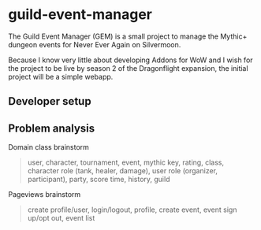# guild-event-manager
The Guild Event Manager (GEM) is a small project to manage the Mythic+ dungeon events for Never Ever Again on Silvermoon.

Because I know very little about developing Addons for WoW and I wish for the project to be live by season 2 of the Dragonflight expansion, the initial project will be a simple webapp.

## Developer setup


## Problem analysis
Domain class brainstorm

> user, character, tournament, event, mythic key, rating, class, character role (tank, healer, damage), user role (organizer, participant), party, score time, history, guild

Pageviews brainstorm

> create profile/user, login/logout, profile, create event, event sign up/opt out, event list

